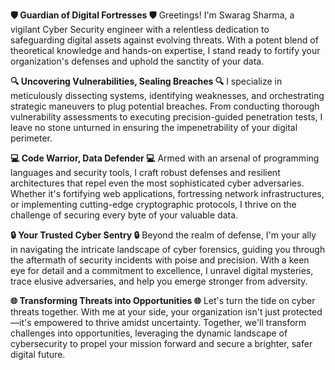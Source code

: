 **🛡️ Guardian of Digital Fortresses 🛡️**
Greetings! I'm Swarag Sharma, a vigilant Cyber Security engineer with a relentless dedication to safeguarding digital assets against evolving threats. With a potent blend of theoretical knowledge and hands-on expertise, I stand ready to fortify your organization's defenses and uphold the sanctity of your data.

**🔍 Uncovering Vulnerabilities, Sealing Breaches 🔍**
I specialize in meticulously dissecting systems, identifying weaknesses, and orchestrating strategic maneuvers to plug potential breaches. From conducting thorough vulnerability assessments to executing precision-guided penetration tests, I leave no stone unturned in ensuring the impenetrability of your digital perimeter.

**💻 Code Warrior, Data Defender 💻**
Armed with an arsenal of programming languages and security tools, I craft robust defenses and resilient architectures that repel even the most sophisticated cyber adversaries. Whether it's fortifying web applications, fortressing network infrastructures, or implementing cutting-edge cryptographic protocols, I thrive on the challenge of securing every byte of your valuable data.

**🔒 Your Trusted Cyber Sentry 🔒**
Beyond the realm of defense, I'm your ally in navigating the intricate landscape of cyber forensics, guiding you through the aftermath of security incidents with poise and precision. With a keen eye for detail and a commitment to excellence, I unravel digital mysteries, trace elusive adversaries, and help you emerge stronger from adversity.

**🌐 Transforming Threats into Opportunities 🌐**
Let's turn the tide on cyber threats together. With me at your side, your organization isn't just protected—it's empowered to thrive amidst uncertainty. Together, we'll transform challenges into opportunities, leveraging the dynamic landscape of cybersecurity to propel your mission forward and secure a brighter, safer digital future.
